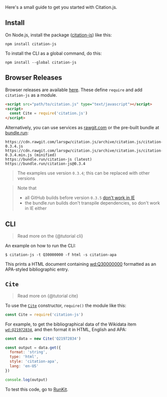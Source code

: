 Here's a small guide to get you started with Citation.js.

<!-- toc -->

## Install

On Node.js, install the package ([citation-js](https://npmjs.org/package/citation-js)) like this:

    npm install citation-js

To install the CLI as a global command, do this:

    npm install --global citation-js

## Browser Releases

Browser releases are available [here](https://github.com/larsgw/citation.js/tree/archive). These define `require` and add `citation-js` as a module.

```html
<script src="path/to/citation.js" type="text/javascript"></script>
<script>
  const Cite = require('citation.js')
</script>
```

Alternatively, you can use services as [rawgit.com](https://rawgit.com/) or the pre-built bundle at [bundle.run](https://bundle.run/):

    https://cdn.rawgit.com/larsgw/citation.js/archive/citation.js/citation-0.3.4.js
    https://cdn.rawgit.com/larsgw/citation.js/archive/citation.js/citation-0.3.4.min.js (minified)
    https://bundle.run/citation-js (latest)
    https://bundle.run/citation-js@0.3.4

> The examples use version `0.3.4`; this can be replaced with other versions

> Note that
> * all GitHub builds before version `0.3.5` [don't work in IE](https://github.com/larsgw/citation.js/issues/87)
> * the bundle.run builds don't transpile dependencies, so don't work in IE either

## CLI

> Read more on the {@tutorial cli}

An example on how to run the CLI:

    $ citation-js -t Q30000000 -f html -s citation-apa

This prints a HTML document containing [wd:Q30000000](https://wikidata.org/wiki/Q30000000) formatted as an APA-styled bibliographic entry.

## `Cite`

> Read more on {@tutorial cite}

To use the [`Cite`](#cite) constructor, `require()` the module like this:

```js
const Cite = require('citation-js')
```

For example, to get the bibliographical data of the Wikidata item [`wd:Q21972834`](https://wikidata.org/wiki/Q21972834), and then format it in HTML, English and APA:

```js 
const data = new Cite('Q21972834')

const output = data.get({
  format: 'string',
  type: 'html',
  style: 'citation-apa',
  lang: 'en-US'
})

console.log(output)
```

To test this code, go to [RunKit](https://runkit.com/larsgw/591b5651bd9b40001113931c).
